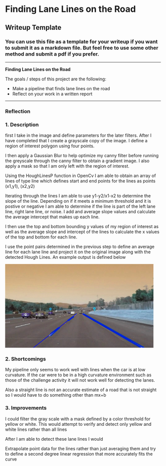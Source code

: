 # **Finding Lane Lines on the Road** 

## Writeup Template

### You can use this file as a template for your writeup if you want to submit it as a markdown file. But feel free to use some other method and submit a pdf if you prefer.

---

**Finding Lane Lines on the Road**

The goals / steps of this project are the following:
* Make a pipeline that finds lane lines on the road
* Reflect on your work in a written report




---

### Reflection

### 1. Description

first I take in the image and define parameters for the later filters. After I have completed that I create a grayscale copy of the image. 
I define a region of interest polygon using four points. 

I then apply a Gaussian Blur to help optimize my canny filter before running the greyscale through the canny filter to obtain a gradient image. I also apply a mask so that I am only left with the region of interest.

Using the HoughLinesP function in OpenCv I am able to obtain an array of lines of type line which defines start and end points for the lines as points (x1,y1), (x2,y2)

Iterating through the lines I am able to use y1-y2/x1-x2 to determine the slope of the line. Depending on if it meets a minimum threshold and it is postive or negative I am able to determine if the line is part of the left lane line, right lane line, or noise. I add and average slope values and calculate the average intercept that makes up each line.

I then use the top and bottom bounding y values of my region of interest as well as the average slope and intercept of the lines to calculate the x values of the top and bottom for each line. 

I use the point pairs determined in the previous step to define an average line for each lane line and project it on the original image along with the detected Hough Lines. An example output is defined below


<img src="test_image_output\test_images\solidWhiteCurve.jpg" width="480" alt="Combined Image" />

### 2. Shortcomings


My pipeline only seems to work well with lines when the car is at low curvature. If the car were to be in a high curvature environment such as those of the challenge activity it will not work well for detecting the lanes.

Also a straight line is not an accurate estimate of a road that is not straight so I would have to do something other than mx+b


### 3. Improvements

I could filter the gray scale with a mask defined by a color threshold for yellow or white. This would attempt to verify and detect only yellow and white lines rather than all lines

After I am able to detect these lane lines I would 

Extrapolate point data for the lines rather than just averaging them and try to define a second degree linear regression that more accurately fits the curve


